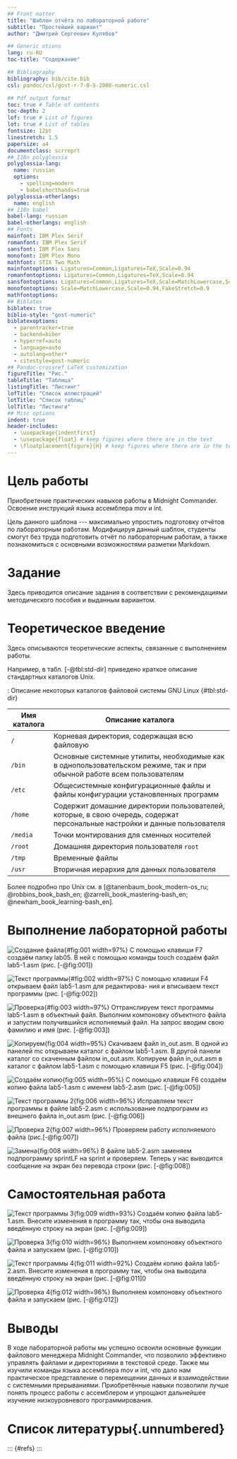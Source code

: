 ```yaml
---
## Front matter
title: "Шаблон отчёта по лабораторной работе"
subtitle: "Простейший вариант"
author: "Дмитрий Сергеевич Кулябов"

## Generic otions
lang: ru-RU
toc-title: "Содержание"

## Bibliography
bibliography: bib/cite.bib
csl: pandoc/csl/gost-r-7-0-5-2008-numeric.csl

## Pdf output format
toc: true # Table of contents
toc-depth: 2
lof: true # List of figures
lot: true # List of tables
fontsize: 12pt
linestretch: 1.5
papersize: a4
documentclass: scrreprt
## I18n polyglossia
polyglossia-lang:
  name: russian
  options:
	- spelling=modern
	- babelshorthands=true
polyglossia-otherlangs:
  name: english
## I18n babel
babel-lang: russian
babel-otherlangs: english
## Fonts
mainfont: IBM Plex Serif
romanfont: IBM Plex Serif
sansfont: IBM Plex Sans
monofont: IBM Plex Mono
mathfont: STIX Two Math
mainfontoptions: Ligatures=Common,Ligatures=TeX,Scale=0.94
romanfontoptions: Ligatures=Common,Ligatures=TeX,Scale=0.94
sansfontoptions: Ligatures=Common,Ligatures=TeX,Scale=MatchLowercase,Scale=0.94
monofontoptions: Scale=MatchLowercase,Scale=0.94,FakeStretch=0.9
mathfontoptions:
## Biblatex
biblatex: true
biblio-style: "gost-numeric"
biblatexoptions:
  - parentracker=true
  - backend=biber
  - hyperref=auto
  - language=auto
  - autolang=other*
  - citestyle=gost-numeric
## Pandoc-crossref LaTeX customization
figureTitle: "Рис."
tableTitle: "Таблица"
listingTitle: "Листинг"
lofTitle: "Список иллюстраций"
lotTitle: "Список таблиц"
lolTitle: "Листинги"
## Misc options
indent: true
header-includes:
  - \usepackage{indentfirst}
  - \usepackage{float} # keep figures where there are in the text
  - \floatplacement{figure}{H} # keep figures where there are in the text
---
```


# Цель работы

Приобретение практических навыков работы в Midnight Commander. Освоение инструкций языка ассемблера mov и int.

Цель данного шаблона --- максимально упростить подготовку отчётов по
лабораторным работам.  Модифицируя данный шаблон, студенты смогут без
труда подготовить отчёт по лабораторным работам, а также познакомиться
с основными возможностями разметки Markdown.

# Задание

Здесь приводится описание задания в соответствии с рекомендациями
методического пособия и выданным вариантом.

# Теоретическое введение

Здесь описываются теоретические аспекты, связанные с выполнением работы.

Например, в табл. [-@tbl:std-dir] приведено краткое описание стандартных каталогов Unix.

: Описание некоторых каталогов файловой системы GNU Linux {#tbl:std-dir}

| Имя каталога | Описание каталога                                                                                                          |
|--------------|----------------------------------------------------------------------------------------------------------------------------|
| `/`          | Корневая директория, содержащая всю файловую                                                                               |
| `/bin `      | Основные системные утилиты, необходимые как в однопользовательском режиме, так и при обычной работе всем пользователям     |
| `/etc`       | Общесистемные конфигурационные файлы и файлы конфигурации установленных программ                                           |
| `/home`      | Содержит домашние директории пользователей, которые, в свою очередь, содержат персональные настройки и данные пользователя |
| `/media`     | Точки монтирования для сменных носителей                                                                                   |
| `/root`      | Домашняя директория пользователя  `root`                                                                                   |
| `/tmp`       | Временные файлы                                                                                                            |
| `/usr`       | Вторичная иерархия для данных пользователя                                                                                 |

Более подробно про Unix см. в [@tanenbaum_book_modern-os_ru; @robbins_book_bash_en; @zarrelli_book_mastering-bash_en; @newham_book_learning-bash_en].

# Выполнение лабораторной работы

![Создание файла](image/01.png){#fig:001 width=97%}
С помощью клавиши F7 создаём папку lab05. В ней с помощью команды touch создаём файл lab5-1.asm (рис. [-@fig:001])

![Текст программы](image/02.png){#fig:002 width=97%}
С помощью клавиши F4 открываем файл lab5-1.asm для редактирова-
ния и вписываем текст программы (рис. [-@fig:002])

![Проверка](image/03.png){#fig:003 width=97%}
Оттранслируем текст программы lab5-1.asm в объектный файл. Выполним компоновку объектного файла и запустим получившийся исполняемый файл. На запрос вводим свою фамилию и имя (рис. [-@fig:003])

![Копируем](image/04.png){fig:004 width=95%}
Скачиваем файл in_out.asm. В одной из панелей mc открываем каталог с файлом lab5-1.asm. В другой панели каталог со скаченным файлом in_out.asm. Копируем файл in_out.asm в каталог с файлом lab5-1.asm с помощью клавиши F5 (рис. [-@fig:004])

![Создаём копию](image/05.png){fig:005 width=95%}
С помощью клавиши F6 создаём копию файла lab5-1.asm с именем
lab5-2.asm (рис. [-@fig:005])

![Текст программы 2](image/06.png){fig:006 width=96%}
Исправляем текст программы в файле lab5-2.asm с использование подпрограмм из внешнего файла in_out.asm (рис. [-@fig:006])

![Проверка 2](image/07.png){fig:007 width=96%}
Проверяем работу исполняемого файла (рис.[-@fig:007])

![Замена](image/08.png){fig:008 width=96%}
В файле lab5-2.asm заменяем подпрограмму sprintLF на sprint и проверяем. Теперь у нас выводится сообщение на экран без перевода строки (рис. [-@fig:008])

# Самостоятельная работа

![Текст программы 3](image/09.png){fig:009 width=93%}
Создаём копию файла lab5-1.asm. Внесите изменения в программу так, чтобы она выводила введённую строку на экран (рис. [-@fig:009])

![Проверка 3](image/10.png){fig:010 width=96%}
Выполняем компоновку объектного файла и запускаем (рис. [-@fig:010])

![Текст программы 4](image/011.png){fig:011 width=92%}
Создаём копию файла lab5-2.asm. Внесите изменения в программу так, чтобы она выводила введённую строку на экран (рис. [-@fig:011]0

![Проверка 4](image/012.png){fig:012 width=96%}
Выполняем компоновку объектного файла и запускаем (рис. [-@fig:012])

# Выводы

В ходе лабораторной работы мы успешно освоили основные функции файлового менеджера Midnight Commander, что позволило эффективно управлять файлами и директориями в текстовой среде. Также мы изучили команды языка ассемблера mov и int, что дало нам практическое представление о перемещении данных и взаимодействии с системными прерываниями. Приобретённые навыки позволили лучше понять процесс работы с ассемблером и упрощают дальнейшее изучение низкоуровневого программирования.

# Список литературы{.unnumbered}

::: {#refs}
:::
